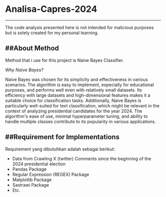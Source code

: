# Analisa-Capres-2024
----------------------------------------------------------------------------
The code analysis presented here is not intended for malicious purposes but is solely created for my personal learning.

##About Method
----------------------------------------------------------------------------
Method that i use for this project is Naive Bayes Classifier. 

*Why Naive Bayes?*

Naive Bayes was chosen for its simplicity and effectiveness in various scenarios. The algorithm is easy to implement, especially for educational purposes, and performs well even with relatively small datasets. Its efficiency with large datasets and high-dimensional features makes it a suitable choice for classification tasks. Additionally, Naive Bayes is particularly well-suited for text classification, which might be relevant in the context of analyzing presidential candidates for the year 2024. The algorithm's ease of use, minimal hyperparameter tuning, and ability to handle multiple classes contribute to its popularity in various applications.

##Requirement for Implementations
----------------------------------------------------------------------------
Requirement yang dibutuhkan adalah sebagai berikut:
- Data from Crawling X (twitter) Comments since the beginning of the 2024 presidential election
- Pandas Package
- Regular Expression (REGEX) Package
- Matplotlib Package
- Sastrawi Package
- Etc.
